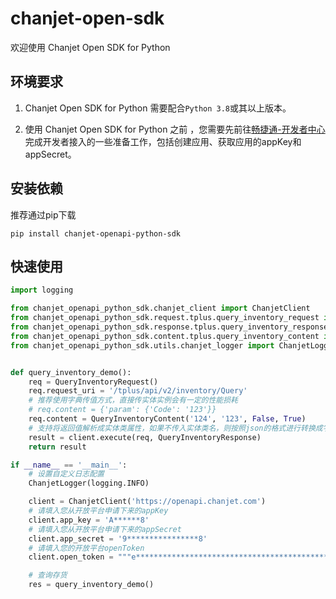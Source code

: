 # chanjet-open-sdk

欢迎使用 Chanjet Open SDK for Python

## 环境要求
1. Chanjet Open SDK for Python 需要配合`Python 3.8`或其以上版本。

2. 使用 Chanjet Open SDK for Python 之前 ，您需要先前往[畅捷通-开发者中心](https://dev.chanjet.com)完成开发者接入的一些准备工作，包括创建应用、获取应用的appKey和appSecret。

## 安装依赖
推荐通过pip下载
```text
pip install chanjet-openapi-python-sdk
```
## 快速使用

```python
import logging

from chanjet_openapi_python_sdk.chanjet_client import ChanjetClient
from chanjet_openapi_python_sdk.request.tplus.query_inventory_request import QueryInventoryRequest
from chanjet_openapi_python_sdk.response.tplus.query_inventory_response import QueryInventoryResponse
from chanjet_openapi_python_sdk.content.tplus.query_inventory_content import QueryInventoryContent
from chanjet_openapi_python_sdk.utils.chanjet_logger import ChanjetLogger


def query_inventory_demo():
    req = QueryInventoryRequest()
    req.request_uri = '/tplus/api/v2/inventory/Query'
    # 推荐使用字典传值方式，直接传实体实例会有一定的性能损耗
    # req.content = {'param': {'Code': '123'}}
    req.content = QueryInventoryContent('124', '123', False, True)
    # 支持将返回值解析成实体类属性，如果不传入实体类名，则按照json的格式进行转换成字典、列表、字符串等
    result = client.execute(req, QueryInventoryResponse)
    return result

if __name__ == '__main__':
    # 设置自定义日志配置
    ChanjetLogger(logging.INFO)

    client = ChanjetClient('https://openapi.chanjet.com')
    # 请填入您从开放平台申请下来的appKey
    client.app_key = 'A******8'
    # 请填入您从开放平台申请下来的appSecret
    client.app_secret = '9****************8'
    # 请填入您的开放平台openToken
    client.open_token = """e****************************************************************************k"""

    # 查询存货
    res = query_inventory_demo()
```